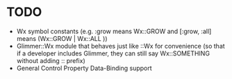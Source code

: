 # TODO

- Wx symbol constants (e.g. :grow means Wx::GROW and [:grow, :all] means (Wx::GROW | Wx::ALL ))
- Glimmer::Wx module that behaves just like ::Wx for convenience (so that if a developer includes Glimmer, they can still say Wx::SOMETHING without adding :: prefix)
- General Control Property Data-Binding support
